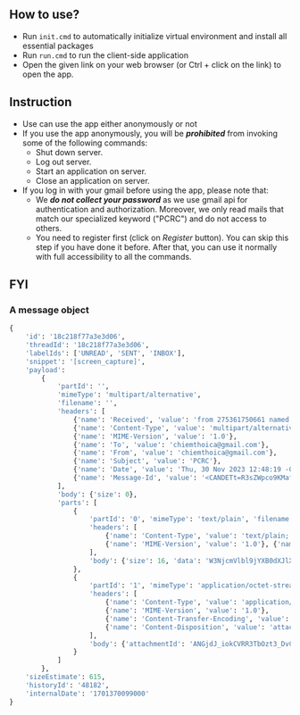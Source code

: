 ## How to use?
- Run `init.cmd` to automatically initialize virtual environment and install all essential packages
- Run `run.cmd` to run the client-side application
- Open the given link on your web browser (or Ctrl + click on the link) to open the app.

## Instruction
- Use can use the app either anonymously or not
- If you use the app anonymously, you will be ***prohibited*** from invoking some of the following commands:
  - Shut down server.
  - Log out server.
  - Start an application on server.
  - Close an application on server.
- If you log in with your gmail before using the app, please note that:
  - We ***do not collect your password*** as we use gmail api for authentication and authorization. Moreover, we only read mails that match our specialized keyword ("PCRC") and do not access to others.
  - You need to register first (click on *Register* button). You can skip this step if you have done it before. After that, you can use it normally with full accessibility to all the commands.

## FYI
### A message object
```py
{
    'id': '18c218f77a3e3d06',
    'threadId': '18c218f77a3e3d06',
    'labelIds': ['UNREAD', 'SENT', 'INBOX'],
    'snippet': '[screen_capture]',
    'payload':
        {
            'partId': '',
            'mimeType': 'multipart/alternative',
            'filename': '',
            'headers': [
                {'name': 'Received', 'value': 'from 275361750661 named unknown by gmailapi.google.com with HTTPREST; Thu, 30 Nov 2023 12:48:19 -0600'},
                {'name': 'Content-Type', 'value': 'multipart/alternative; boundary="===============3918266203360981644=="'},
                {'name': 'MIME-Version', 'value': '1.0'},
                {'name': 'To', 'value': 'chiemthoica@gmail.com'},
                {'name': 'From', 'value': 'chiemthoica@gmail.com'},
                {'name': 'Subject', 'value': 'PCRC'},
                {'name': 'Date', 'value': 'Thu, 30 Nov 2023 12:48:19 -0600'},
                {'name': 'Message-Id', 'value': '<CANDETt=R3sZWpco9KMafrRdxQgyVTPLksP9uBCS-HpHs4zt=ew@mail.gmail.com>'}
            ],
            'body': {'size': 0},
            'parts': [
                {
                    'partId': '0', 'mimeType': 'text/plain', 'filename': '',
                    'headers': [
                        {'name': 'Content-Type', 'value': 'text/plain; charset="us-ascii"'},
                        {'name': 'MIME-Version', 'value': '1.0'}, {'name': 'Content-Transfer-Encoding', 'value': '7bit'}
                    ],
                    'body': {'size': 16, 'data': 'W3NjcmVlbl9jYXB0dXJlXQ=='}
                },
                {
                    'partId': '1', 'mimeType': 'application/octet-stream', 'filename': 'graph.png',
                    'headers': [
                        {'name': 'Content-Type', 'value': 'application/octet-stream; Name="graph.png"'},
                        {'name': 'MIME-Version', 'value': '1.0'},
                        {'name': 'Content-Transfer-Encoding', 'value': 'base64'},
                        {'name': 'Content-Disposition', 'value': 'attachment; filename="graph.png"'}
                    ],
                    'body': {'attachmentId': 'ANGjdJ_iokCVRR3TbOzt3_DvC4coujmzTRXVKSbsXf__A09Vq3WHop97bUomf4nmEi0o8n9nv69EiMNlrNhayR1vg9C-RSNaBvguoTH_Q5YZud9w1m-Pz7TEURfCo2YpJ0ZDMrqwmHh-UoAHqGVL7D6W54DjEJZNmCBRhVtl-uWa3xat-BCq9Mrnih7YN0rXL-nOWi70IURLAw8wKXMmZjaXMMen0_fex7PqFbU2SqcHXuDvFJAhhozVtcR7Tf2_femcZeoMKI94rFgSW2D9fWxQVLIWNzzm9b8gQufrU3eJhbnI-P3Wxwm6mE_eEz0h0xisrdm__h1FSOF3GBtBlmpabqvCVkDFVo-jr79MjtCS9xa5i-N5-H1Vc4wXM3n78kOCCjn8goM-DyGSwRV2', 'size': 27383}
                }
            ]
        },
    'sizeEstimate': 615,
    'historyId': '48182',
    'internalDate': '1701370099000'
}
```